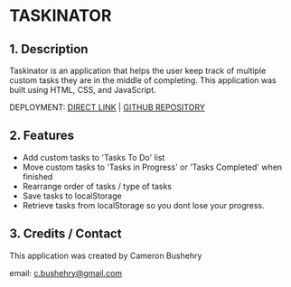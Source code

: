 # TASKINATOR

## 1. Description
Taskinator is an application that helps the user keep track of multiple custom tasks they are in the middle of completing. This application was built using HTML, CSS, and JavaScript. 

DEPLOYMENT: [DIRECT LINK](https://cbushehry.github.io/taskinator/) | [GITHUB REPOSITORY](https://github.com/cbushehry/taskinator)

## 2. Features
 * Add custom tasks to 'Tasks To Do' list
 * Move custom tasks to 'Tasks in Progress' or 'Tasks Completed' when finished
 * Rearrange order of tasks / type of tasks
 * Save tasks to localStorage
 * Retrieve tasks from localStorage so you dont lose your progress.

## 3. Credits / Contact
This application was created by Cameron Bushehry

email: c.bushehry@gmail.com
